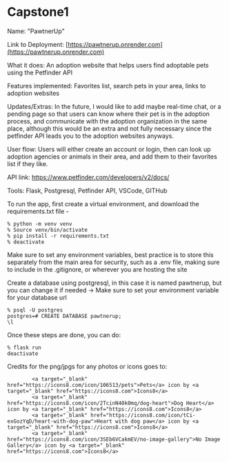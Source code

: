 # Capstone1

Name: "PawtnerUp"

Link to Deployment: [https://pawtnerup.onrender.com](https://pawtnerup.onrender.com)

What it does: An adoption website that helps users find adoptable pets using the Petfinder API

Features implemented: Favorites list, search pets in your area, links to adoption websites

Updates/Extras: In the future, I would like to add maybe real-time chat, or a pending page so that users can know where their pet is in the adoption process, and communicate with the adoption organization in the same place, although this would be an extra and not fully necessary since the petfinder API leads you to the adoption websites anyways.

User flow: Users will either create an account or login, then can look up adoption agencies or animals in their area, and add them to their favorites list if they like.

API link: https://www.petfinder.com/developers/v2/docs/

Tools: Flask, Postgresql, Petfinder API, VSCode, GITHub

To run the app, first create a virtual environment, and download the requirements.txt file - 

    % python -m venv venv 
    % Source venv/bin/activate 
    % pip install -r requirements.txt 
    % deactivate

Make sure to set any environment variables, best practice is to store this separately from the main area for security, such as a .env file, making sure to include in the .gitignore, or wherever you are hosting the site

Create a database using postgresql, in this case it is named pawtnerup, but you can change it if needed -> Make sure to set your environment variable for your database url

    % psql -U postgres 
    postgres=# CREATE DATABASE pawtnerup; 
    \l

Once these steps are done, you can do:

    % flask run 
    deactivate
    
Credits for the png/jpgs for any photos or icons goes to: 

            <a target="_blank" href="https://icons8.com/icon/106513/pets">Pets</a> icon by <a target="_blank" href="https://icons8.com">Icons8</a>
            <a target="_blank" href="https://icons8.com/icon/2TcinN40k0mq/dog-heart">Dog Heart</a> icon by <a target="_blank" href="https://icons8.com">Icons8</a>
            <a target="_blank" href="https://icons8.com/icon/tCi-exGozYqD/heart-with-dog-paw">Heart with dog paw</a> icon by <a target="_blank" href="https://icons8.com">Icons8</a>
            <a target="_blank" href="https://icons8.com/icon/3SEb6VCakmEV/no-image-gallery">No Image Gallery</a> icon by <a target="_blank" href="https://icons8.com">Icons8</a>
